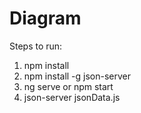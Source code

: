 # Diagram

Steps to run:
1. npm install
2. npm install -g json-server 
3. ng serve or npm start
4. json-server jsonData.js 
